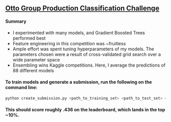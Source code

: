 ## [Otto Group Production Classification Challenge](https://www.kaggle.com/c/otto-group-product-classification-challenge)

#### Summary
* I experimented with many models, and Gradient Boosted Trees performed best
* Feature engineering in this competition was ~fruitless
* Ample effort was spent tuning hyperparameters of my models. The parameters chosen were a result of cross-validated grid search over a wide parameter space
* Ensembling wins Kaggle competitions. Here, I average the predictions of 88 different models

#### To train models and generate a submission, run the following on the command line:

```bash
python create_submission.py <path_to_training_set> <path_to_test_set> <path_to_sample_submission> <path_to_your_submission>
```

#### This should score roughly .436 on the leaderboard, which lands in the top ~10%.